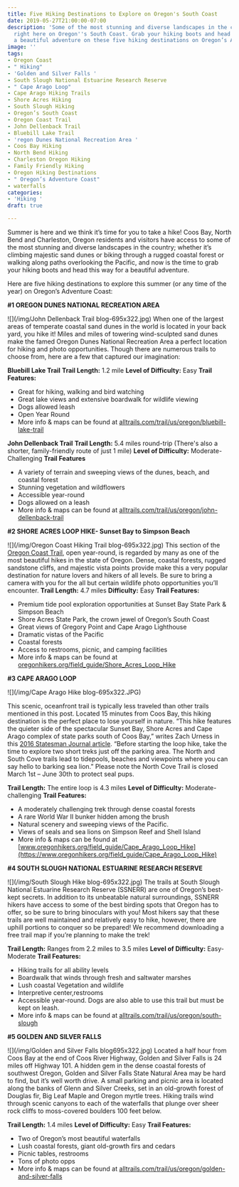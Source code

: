 ```yaml
---
title: Five Hiking Destinations to Explore on Oregon's South Coast
date: 2019-05-27T21:00:00-07:00
description: 'Some of the most stunning and diverse landscapes in the country are
  right here on Oregon''s South Coast. Grab your hiking boots and head this way for
  a beautiful adventure on these five hiking destinations on Oregon’s Adventure Coast. '
image: ''
tags:
- Oregon Coast
- " Hiking"
- 'Golden and Silver Falls '
- South Slough National Estuarine Research Reserve
- " Cape Arago Loop"
- Cape Arago Hiking Trails
- Shore Acres Hiking
- South Slough Hiking
- Oregon’s South Coast
- Oregon Coast Trail
- John Dellenback Trail
- Bluebill Lake Trail
- 'regon Dunes National Recreation Area '
- Coos Bay Hiking
- North Bend Hiking
- Charleston Oregon Hiking
- Family Friendly Hiking
- Oregon Hiking Destinations
- " Oregon’s Adventure Coast"
- waterfalls
categories:
- 'Hiking '
draft: true

---
```

Summer is here and we think it’s time for you to take a hike! Coos Bay, North Bend and Charleston, Oregon residents and visitors have access to some of the most stunning and diverse landscapes in the country; whether it’s climbing majestic sand dunes or biking through a rugged coastal forest or walking along paths overlooking the Pacific, and now is the time to grab your hiking boots and head this way for a beautiful adventure. 

Here are five hiking destinations to explore this summer (or any time of the year) on Oregon’s Adventure Coast:

**#1 OREGON DUNES NATIONAL RECREATION AREA**

![](/img/John Dellenback Trail blog-695x322.jpg)
When one of the largest areas of temperate coastal sand dunes in the world is located in your back yard, you hike it! Miles and miles of towering wind-sculpted sand dunes make the famed Oregon Dunes National Recreation Area a perfect location for hiking and photo opportunities. Though there are numerous trails to choose from, here are a few that captured our imagination:

**Bluebill Lake Trail**
**Trail Length:** 1.2 mile
**Level of Difficulty:** Easy
**Trail Features:**

* Great for hiking, walking and bird watching
* Great lake views and extensive boardwalk for wildlife viewing
* Dogs allowed leash
* Open Year Round
* More info & maps can be found at [alltrails.com/trail/us/oregon/bluebill-lake-trail](https://www.alltrails.com/trail/us/oregon/bluebill-lake-trail)

**John Dellenback Trail**
**Trail Length:** 5.4 miles round-trip (There's also a shorter, family-friendly route of just 1 mile)
**Level of Difficulty:** Moderate- Challenging
**Trail Features**

* A variety of terrain and sweeping views of the dunes, beach, and coastal forest
* Stunning vegetation and wildflowers
* Accessible year-round
* Dogs allowed on a leash
* More info & maps can be found at [alltrails.com/trail/us/oregon/john-dellenback-trail]()

**#2 SHORE ACRES LOOP HIKE- Sunset Bay to Simpson Beach**

![](/img/Oregon Coast Hiking Trail blog-695x322.jpg)
This section of the [Oregon Coast Trail](https://www.backpacker.com/trips/long-trails/oregon-coast-trail), open year-round, is regarded by many as one of the most beautiful hikes in the state of Oregon. Dense, coastal forests, rugged sandstone cliffs, and majestic vista points provide make this a very popular destination for nature lovers and hikers of all levels. Be sure to bring a camera with you for the all but certain wildlife photo opportunities you’ll encounter.
**Trail Length:** 4.7 miles
**Difficulty:** Easy
**Trail Features:**

* Premium tide pool exploration opportunities at Sunset Bay State Park & Simpson Beach
* Shore Acres State Park, the crown jewel of Oregon’s South Coast
* Great views of Gregory Point and Cape Arago Lighthouse
* Dramatic vistas of the Pacific
* Coastal forests
* Access to restrooms, picnic, and camping facilities
* More info & maps can be found at [oregonhikers.org/field_guide/Shore_Acres_Loop_Hike](https://www.oregonhikers.org/field_guide/Shore_Acres_Loop_Hike)

**#3 CAPE ARAGO LOOP**

![](/img/Cape Arago Hike blog-695x322.JPG)

This scenic, oceanfront trail is typically less traveled than other trails mentioned in this post. Located 15 minutes from Coos Bay, this hiking destination is the perfect place to lose yourself in nature. “This hike features the quieter side of the spectacular Sunset Bay, Shore Acres and Cape Arago complex of state parks south of Coos Bay,” writes Zach Urness in this [2016 Statesman Journal article](https://www.statesmanjournal.com/story/travel/outdoors/2016/01/06/oregon-top-5-best-hikes-near-coos-bay-north-bend-sunset-bay/78317672/). “Before starting the loop hike, take the time to explore two short treks just off the parking area. The North and South Cove trails lead to tidepools, beaches and viewpoints where you can say hello to barking sea lion.”  Please note the North Cove Trail is closed March 1st – June 30th to protect seal pups.

**Trail Length:** The entire loop is 4.3 miles
**Level of Difficulty:** Moderate- challenging
**Trail Features:**

* A moderately challenging trek through dense coastal forests
* A rare World War II bunker hidden among the brush
* Natural scenery and sweeping views of the Pacific.
* Views of seals and sea lions on Simpson Reef and Shell Island
* More info & maps can be found at [www.oregonhikers.org/field_guide/Cape_Arago_Loop_Hike](https://www.oregonhikers.org/field_guide/Cape_Arago_Loop_Hike)

**#4 SOUTH SLOUGH NATIONAL ESTUARINE RESEARCH RESERVE**

![](/img/South Slough Hike blog-695x322.jpg)
The trails at South Slough National Estuarine Research Reserve (SSNERR) are one of Oregon’s best-kept secrets. In addition to its unbeatable natural surroundings, SSNERR hikers have access to some of the best birding spots that Oregon has to offer, so be sure to bring binoculars with you! Most hikers say that these trails are well maintained and relatively easy to hike, however, there are uphill portions to conquer so be prepared!  We recommend downloading a free trail map if you’re planning to make the trek!

**Trail Length:** Ranges from 2.2 miles to 3.5 miles
**Level of Difficulty:** Easy- Moderate
**Trail Features:**

* Hiking trails for all ability levels
* Boardwalk that winds through fresh and saltwater marshes
* Lush coastal Vegetation and wildlife
* Interpretive center,restrooms
* Accessible year-round. Dogs are also able to use this trail but must be kept on leash.
* More info & maps can be found at [alltrails.com/trail/us/oregon/south-slough](https://www.alltrails.com/trail/us/oregon/south-slough-national-estuarine-research-reserve)

**#5 GOLDEN AND SILVER FALLS**

![](/img/Golden and Silver Falls blog695x322.jpg)
Located a half hour from Coos Bay at the end of Coos River Highway, Golden and Silver Falls is 24 miles off Highway 101. A hidden gem in the dense coastal forests of southwest Oregon, Golden and Silver Falls State Natural Area may be hard to find, but it’s well worth drive. A small parking and picnic area is located along the banks of Glenn and Silver Creeks, set in an old-growth forest of Douglas fir, Big Leaf Maple and Oregon myrtle trees. Hiking trails wind through scenic canyons to each of the waterfalls that plunge over sheer rock cliffs to moss-covered boulders 100 feet below.

**Trail Length:** 1.4 miles
**Level of Difficulty:** Easy
**Trail Features:**

* Two of Oregon’s most beautiful waterfalls
* Lush coastal forests, giant old-growth firs and cedars
* Picnic tables, restrooms
* Tons of photo opps
* More info & maps can be found at [alltrails.com/trail/us/oregon/golden-and-silver-falls](https://www.alltrails.com/trail/us/oregon/golden-and-silver-falls)
